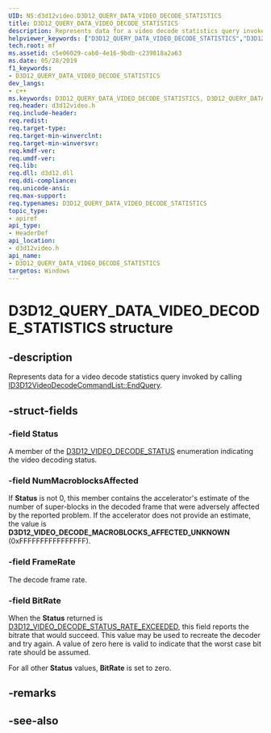 ```yaml
---
UID: NS:d3d12video.D3D12_QUERY_DATA_VIDEO_DECODE_STATISTICS
title: D3D12_QUERY_DATA_VIDEO_DECODE_STATISTICS
description: Represents data for a video decode statistics query invoked by calling ID3D12VideoDecodeCommandList::EndQuery.
helpviewer_keywords: ["D3D12_QUERY_DATA_VIDEO_DECODE_STATISTICS","D3D12_QUERY_DATA_VIDEO_DECODE_STATISTICS",""]
tech.root: mf
ms.assetid: c5e06029-cab8-4e16-9bdb-c239818a2a63
ms.date: 05/28/2019
f1_keywords:
- D3D12_QUERY_DATA_VIDEO_DECODE_STATISTICS
dev_langs:
- c++
ms.keywords: D3D12_QUERY_DATA_VIDEO_DECODE_STATISTICS, D3D12_QUERY_DATA_VIDEO_DECODE_STATISTICS,
req.header: d3d12video.h
req.include-header: 
req.redist: 
req.target-type: 
req.target-min-winverclnt: 
req.target-min-winversvr: 
req.kmdf-ver: 
req.umdf-ver: 
req.lib: 
req.dll: d3d12.dll
req.ddi-compliance: 
req.unicode-ansi: 
req.max-support: 
req.typenames: D3D12_QUERY_DATA_VIDEO_DECODE_STATISTICS
topic_type:
- apiref
api_type:
- HeaderDef
api_location:
- d3d12video.h
api_name:
- D3D12_QUERY_DATA_VIDEO_DECODE_STATISTICS
targetos: Windows
---
```


# D3D12_QUERY_DATA_VIDEO_DECODE_STATISTICS structure

## -description
Represents data for a video decode statistics query invoked by calling [ID3D12VideoDecodeCommandList::EndQuery](nf-d3d12video-id3d12videodecodecommandlist-endquery.md).

## -struct-fields


### -field Status

A member of the [D3D12_VIDEO_DECODE_STATUS](ne-d3d12video-d3d12_video_decode_status.md) enumeration indicating the video decoding status.
 
### -field NumMacroblocksAffected
 
If **Status** is not 0, this member contains the accelerator's estimate of the number of super-blocks in the decoded frame that were adversely affected by the reported problem. If the accelerator does not provide an estimate, the value is **D3D12\_VIDEO\_DECODE\_MACROBLOCKS\_AFFECTED\_UNKNOWN** (0xFFFFFFFFFFFFFFFF). 

### -field FrameRate

The decode frame rate. 

### -field BitRate

When the **Status** returned is [D3D12_VIDEO_DECODE_STATUS_RATE_EXCEEDED](ne-d3d12video-d3d12_video_decode_status.md), this field reports the bitrate that would succeed.  This value may be used to recreate the decoder and try again.  A value of zero here is valid to indicate that the worst case bit rate should be assumed.  

For all other **Status** values, **BitRate** is set to zero.
 

## -remarks

## -see-also
